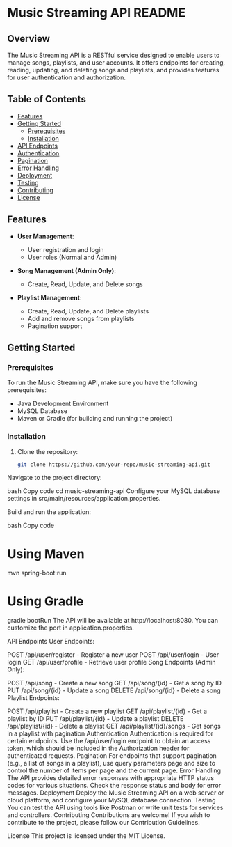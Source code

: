 # Music Streaming API README

## Overview

The Music Streaming API is a RESTful service designed to enable users to manage songs, playlists, and user accounts. It offers endpoints for creating, reading, updating, and deleting songs and playlists, and provides features for user authentication and authorization.

## Table of Contents

- [Features](#features)
- [Getting Started](#getting-started)
  - [Prerequisites](#prerequisites)
  - [Installation](#installation)
- [API Endpoints](#api-endpoints)
- [Authentication](#authentication)
- [Pagination](#pagination)
- [Error Handling](#error-handling)
- [Deployment](#deployment)
- [Testing](#testing)
- [Contributing](#contributing)
- [License](#license)

## Features

- **User Management**:
  - User registration and login
  - User roles (Normal and Admin)

- **Song Management (Admin Only)**:
  - Create, Read, Update, and Delete songs

- **Playlist Management**:
  - Create, Read, Update, and Delete playlists
  - Add and remove songs from playlists
  - Pagination support

## Getting Started

### Prerequisites

To run the Music Streaming API, make sure you have the following prerequisites:

- Java Development Environment
- MySQL Database
- Maven or Gradle (for building and running the project)

### Installation

1. Clone the repository:

   ```bash
   git clone https://github.com/your-repo/music-streaming-api.git
Navigate to the project directory:

bash
Copy code
cd music-streaming-api
Configure your MySQL database settings in src/main/resources/application.properties.

Build and run the application:

bash
Copy code
# Using Maven
mvn spring-boot:run

# Using Gradle
gradle bootRun
The API will be available at http://localhost:8080. You can customize the port in application.properties.

API Endpoints
User Endpoints:

POST /api/user/register - Register a new user
POST /api/user/login - User login
GET /api/user/profile - Retrieve user profile
Song Endpoints (Admin Only):

POST /api/song - Create a new song
GET /api/song/{id} - Get a song by ID
PUT /api/song/{id} - Update a song
DELETE /api/song/{id} - Delete a song
Playlist Endpoints:

POST /api/playlist - Create a new playlist
GET /api/playlist/{id} - Get a playlist by ID
PUT /api/playlist/{id} - Update a playlist
DELETE /api/playlist/{id} - Delete a playlist
GET /api/playlist/{id}/songs - Get songs in a playlist with pagination
Authentication
Authentication is required for certain endpoints. Use the /api/user/login endpoint to obtain an access token, which should be included in the Authorization header for authenticated requests.
Pagination
For endpoints that support pagination (e.g., a list of songs in a playlist), use query parameters page and size to control the number of items per page and the current page.
Error Handling
The API provides detailed error responses with appropriate HTTP status codes for various situations. Check the response status and body for error messages.
Deployment
Deploy the Music Streaming API on a web server or cloud platform, and configure your MySQL database connection.
Testing
You can test the API using tools like Postman or write unit tests for services and controllers.
Contributing
Contributions are welcome! If you wish to contribute to the project, please follow our Contribution Guidelines.

License
This project is licensed under the MIT License.
